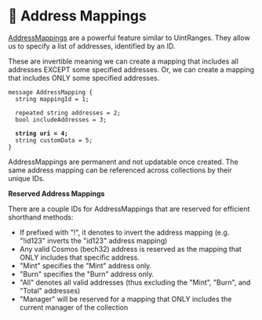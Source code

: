 # 📧 Address Mappings

[AddressMappings](https://bitbadges.github.io/bitbadgesjs/packages/proto/docs/interfaces/AddressMapping.html) are a powerful feature similar to UintRanges. They allow us to specify a list of addresses, identified by an ID.&#x20;

These are invertible meaning we can create a mapping that includes all addresses EXCEPT some specified addresses. Or, we can create a mapping that includes ONLY some specified addresses.

<pre class="language-protobuf"><code class="lang-protobuf">message AddressMapping {
  string mappingId = 1;

  repeated string addresses = 2;
  bool includeAddresses = 3;

<strong>  string uri = 4;
</strong>  string customData = 5;
}
</code></pre>

AddressMappings are permanent and not updatable once created. The same address mapping can be referenced across collections by their unique IDs.

**Reserved Address Mappings**

There are a couple IDs for AddressMappings that are reserved for efficient shorthand methods:

* If prefixed with "!", it denotes to invert the address mapping (e.g. "!id123" inverts the "id123" address mapping)
* Any valid Cosmos (bech32) address is reserved as the mapping that ONLY includes that specific address.
* "Mint" specifies the "Mint" address only.
* "Burn" specifies the "Burn" address only.
* "All" denotes all valid addresses (thus excluding the "Mint", "Burn", and "Total" addresses)
* "Manager" will be reserved for a mapping that ONLY includes the current manager of the collection
